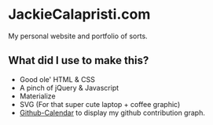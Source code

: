 # JackieCalapristi.com

My personal website and portfolio of sorts. 

## What did I use to make this?

* Good ole' HTML & CSS 
* A pinch of jQuery & Javascript
* Materialize 
* SVG (For that super cute laptop + coffee graphic)
* [Github-Calendar](https://github.com/IonicaBizau/github-calendar#installation) to display my github contribution graph.

 